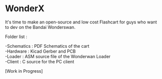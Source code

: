 # WonderX
It's time to make an open-source and low cost Flashcart for guys who want to dev on the Bandai Wonderswan. 
 
Folder list : 

-Schematics : PDF Schematics of the cart  
-Hardware :  Kicad Gerber and PCB  
-Loader : ASM source file of the Wonderwan Loader   
-Client : C source for the PC client   

[Work in Progress]

